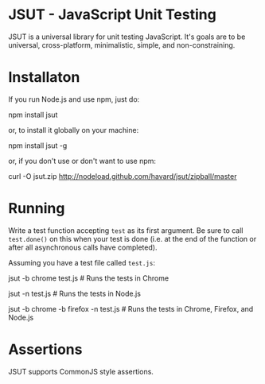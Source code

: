 # JSUT - JavaScript Unit Testing

JSUT is a universal library for unit testing JavaScript. It's goals are to be
universal, cross-platform, minimalistic, simple, and non-constraining.

# Installaton
If you run Node.js and use npm, just do:

  npm install jsut

or, to install it globally on your machine:

  npm install jsut -g 

or, if you don't use or don't want to use npm:

  curl -O jsut.zip http://nodeload.github.com/havard/jsut/zipball/master

# Running
Write a test function accepting `test` as its first argument. Be sure to call
`test.done()` on this when your test is done (i.e. at the end of the function or
after all asynchronous calls have completed).

Assuming you have a test file called `test.js`:

  jsut -b chrome test.js # Runs the tests in Chrome

  jsut -n test.js # Runs the tests in Node.js
  
  jsut -b chrome -b firefox -n test.js # Runs the tests in Chrome, Firefox, and Node.js

# Assertions
JSUT supports CommonJS style assertions.

